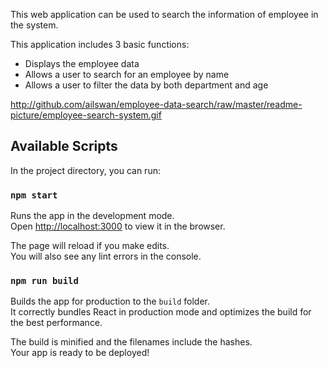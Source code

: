 This web application can be used to search the information of employee in the system.

This application includes 3 basic functions:

+ Displays the employee data
+ Allows a user to search for an employee by name 
+ Allows a user to filter the data by both department and age

http://github.com/ailswan/employee-data-search/raw/master/readme-picture/employee-search-system.gif


## Available Scripts

In the project directory, you can run:

### `npm start`

Runs the app in the development mode.\
Open [http://localhost:3000](http://localhost:3000) to view it in the browser.

The page will reload if you make edits.\
You will also see any lint errors in the console.

### `npm run build`

Builds the app for production to the `build` folder.\
It correctly bundles React in production mode and optimizes the build for the best performance.

The build is minified and the filenames include the hashes.\
Your app is ready to be deployed!

